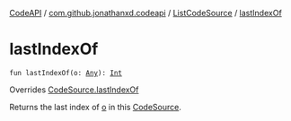 [CodeAPI](../../index.md) / [com.github.jonathanxd.codeapi](../index.md) / [ListCodeSource](index.md) / [lastIndexOf](.)

# lastIndexOf

`fun lastIndexOf(o: `[`Any`](https://kotlinlang.org/api/latest/jvm/stdlib/kotlin/-any/index.html)`): `[`Int`](https://kotlinlang.org/api/latest/jvm/stdlib/kotlin/-int/index.html)

Overrides [CodeSource.lastIndexOf](../-code-source/last-index-of.md)

Returns the last index of [o](last-index-of.md#com.github.jonathanxd.codeapi.ListCodeSource$lastIndexOf(kotlin.Any)/o) in this [CodeSource](../-code-source/index.md).


